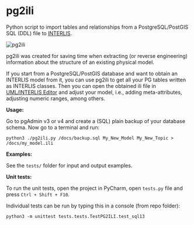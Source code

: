 # pg2ili
Python script to import tables and relationships from a PostgreSQL/PostGIS SQL (DDL) file to [INTERLIS](https://www.interlis.ch/en).

![pg2ili](https://user-images.githubusercontent.com/652785/70843347-9fe97f80-1dfe-11ea-9a18-3780fd41d965.png)

pg2ili was created for saving time when extracting (or reverse engineering) information about the structure of an existing physical model.

If you start from a PostgreSQL/PostGIS database and want to obtain an INTERLIS model from it, you can use pg2ili to get all your PG tables written as INTERLIS classes. Then you can open the obtained ili file in [UML/INTERLIS Editor](https://github.com/AgenciaImplementacion/umleditor/) and adjust your model, i.e., adding meta-attributes, adjusting numeric ranges, among others.

**Usage:**

Go to pgAdmin v3 or v4 and create a (SQL) plain backup of your database schema. Now go to a terminal and run:

    python3 ./pg2ili.py /docs/backup.sql My_New_Model My_New_Topic > /docs/my_model.ili


**Examples:**

See the `tests/` folder for input and output examples.


**Unit tests:**

To run the unit tests, open the project in PyCharm, open `tests.py` file and press `Ctrl + Shift + F10`.

Individual tests can be run by typing this in a console (from repo folder):

    python3 -m unittest tests.tests.TestPG2ILI.test_sql13    
